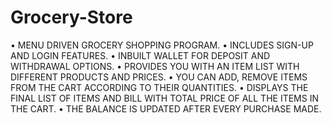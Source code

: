 # Grocery-Store
• MENU DRIVEN GROCERY SHOPPING PROGRAM. 
• INCLUDES SIGN-UP AND LOGIN FEATURES.
• INBUILT WALLET FOR DEPOSIT AND WITHDRAWAL OPTIONS. 
• PROVIDES YOU WITH AN ITEM LIST WITH DIFFERENT PRODUCTS AND PRICES.
• YOU CAN ADD, REMOVE ITEMS FROM THE CART ACCORDING TO THEIR QUANTITIES.
• DISPLAYS THE FINAL LIST OF ITEMS AND BILL WITH TOTAL PRICE OF ALL THE ITEMS IN THE CART.
• THE BALANCE IS UPDATED AFTER EVERY PURCHASE MADE.
